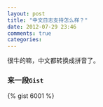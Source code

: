 ```yaml
---
layout: post
title: "中文日志支持怎么样？"
date: 2012-07-29 23:46
comments: true
categories: 
---
```


很牛的嘛，中文都转换成拼音了。

### 来一段`Gist`
{% gist 6001 %}
